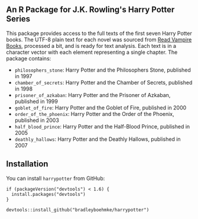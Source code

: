 <!-- README.md is generated from README.Rmd. Please edit that file -->
An R Package for J.K. Rowling's Harry Potter Series
---------------------------------------------------

This package provides access to the full texts of the first seven Harry Potter books. The UTF-8 plain text for each novel was sourced from [Read Vampire Books]([www.readbooksvampire.com](https://web.archive.org/web/20170603205600/http://readbooksvampire.com/)), processed a bit, and is ready for text analysis. Each text is in a character vector with each element representing a single chapter. The package contains:

-   `philosophers_stone`: Harry Potter and the Philosophers Stone, published in 1997
-   `chamber_of_secrets`: Harry Potter and the Chamber of Secrets, published in 1998
-   `prisoner_of_azkaban`: Harry Potter and the Prisoner of Azkaban, published in 1999
-   `goblet_of_fire`: Harry Potter and the Goblet of Fire, published in 2000
-   `order_of_the_phoenix`: Harry Potter and the Order of the Phoenix, published in 2003
-   `half_blood_prince`: Harry Potter and the Half-Blood Prince, published in 2005
-   `deathly_hallows`: Harry Potter and the Deathly Hallows, published in 2007

Installation
------------

You can install `harrypotter` from GitHub:

    if (packageVersion("devtools") < 1.6) {
      install.packages("devtools")
    }

    devtools::install_github("bradleyboehmke/harrypotter")
